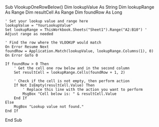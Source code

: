 Sub VlookupOneRowBelow()
    Dim lookupValue As String
    Dim lookupRange As Range
    Dim resultCell As Range
    Dim foundRow As Long

    ' Set your lookup value and range here
    lookupValue = "YourLookupValue"
    Set lookupRange = ThisWorkbook.Sheets("Sheet1").Range("A2:B10") ' Adjust range as needed

    ' Find the row where the VLOOKUP would match
    On Error Resume Next
    foundRow = Application.Match(lookupValue, lookupRange.Columns(1), 0)
    On Error GoTo 0

    If foundRow > 0 Then
        ' Get the cell one row below and in the second column
        Set resultCell = lookupRange.Cells(foundRow + 1, 2)
        
        ' Check if the cell is not empty, then perform action
        If Not IsEmpty(resultCell.Value) Then
            ' Replace this line with the action you want to perform
            MsgBox "Cell below is: " & resultCell.Value
        End If
    Else
        MsgBox "Lookup value not found."
    End If
End Sub
